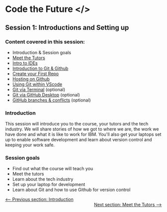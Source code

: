 # Code the Future </>

## Session 1: Introductions and Setting up

### Content covered in this session:

- Introduction & Session goals
- [Meet the Tutors](Meet_the_tutors.md)
- [Intro to IDEs](intro_to_ide.md)
- [Introduction to Git & Github](intro_to_github.md)
- [Create your First Repo](first_repo.md)
- [Hosting on Github](hosting_on_github_pages.md)
- [Using Git within VScode](git_and_vscode.md)
- [Git via Terminal](git_and_terminal.md) (optional)
- [Git via GitHub Desktop](git_and_desktop.md) (optional)
- [GitHub branches & conflicts](git_branches_and_conflicts.md) (optional)

### Introduction

This session will introduce you to the course, your tutors and the tech industry.
We will share stories of how we got to where we are, the work we have done and what it is like to work for IBM.
You'll also get your laptops set up to enable software development and learn about version control and keeping your work safe.

### Session goals

- Find out what the course will teach you
- Meet the tutors
- Learn about the tech industry
- Set up your laptop for development
- Learn about Git and how to use Github for version control

<div class="nav-links" style="width: 100%">
<a href='../README.md' ><-- Previous section: Introduction</a>
<div align="right"><a  href='Meet_the_tutors.md'>Next section: Meet the Tutors --></a></div>
</div>
